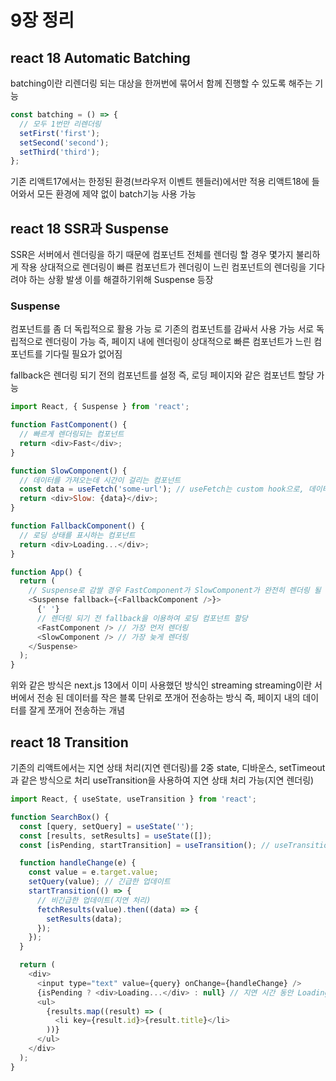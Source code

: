 # 9장 정리

## react 18 Automatic Batching

batching이란 리렌더링 되는 대상을 한꺼번에 묶어서 함께 진행할 수 있도록 해주는 기능

```js
const batching = () => {
  // 모두 1번만 리렌더링
  setFirst('first');
  setSecond('second');
  setThird('third');
};
```

기존 리액트17에서는 한정된 환경(브라우저 이벤트 헨들러)에서만 적용
리액트18에 들어와서 모든 환경에 제약 없이 batch기능 사용 가능

## react 18 SSR과 Suspense

SSR은 서버에서 렌더링을 하기 때문에 컴포넌트 전체를 렌더링 할 경우 몇가지 불리하게 작용
상대적으로 렌더링이 빠른 컴포넌트가 렌더링이 느린 컴포넌트의 렌더링을 기다려야 하는 상황 발생
이를 해결하기위해 Suspense 등장

### Suspense

컴포넌트를 좀 더 독립적으로 활용 가능
<Suspense>로 기존의 컴포넌트를 감싸서 사용 가능
서로 독립적으로 렌더링이 가능
즉, 페이지 내에 렌더링이 상대적으로 빠른 컴포넌트가 느린 컴포넌트를 기다릴 필요가 없어짐

fallback은 렌더링 되기 전의 컴포넌트를 설정
즉, 로딩 페이지와 같은 컴포넌트 할당 가능

```js
import React, { Suspense } from 'react';

function FastComponent() {
  // 빠르게 렌더링되는 컴포넌트
  return <div>Fast</div>;
}

function SlowComponent() {
  // 데이터를 가져오는데 시간이 걸리는 컴포넌트
  const data = useFetch('some-url'); // useFetch는 custom hook으로, 데이터가 없으면 throw Promise를 반환
  return <div>Slow: {data}</div>;
}

function FallbackComponent() {
  // 로딩 상태를 표시하는 컴포넌트
  return <div>Loading...</div>;
}

function App() {
  return (
    // Suspense로 감쌀 경우 FastComponent가 SlowComponent가 완전히 렌더링 될 때 까지 기다릴 필요 없음(부분 렌더링)
    <Suspense fallback={<FallbackComponent />}>
      {' '}
      // 렌더링 되기 전 fallback을 이용하여 로딩 컴포넌트 할당
      <FastComponent /> // 가장 먼저 렌더링
      <SlowComponent /> // 가장 늦게 렌더링
    </Suspense>
  );
}
```

위와 같은 방식은 next.js 13에서 이미 사용했던 방식인 streaming
streaming이란 서버에서 전송 된 데이터를 작은 블록 단위로 쪼개어 전송하는 방식
즉, 페이지 내의 데이터를 잘게 쪼개어 전송하는 개념

## react 18 Transition

기존의 리액트에서는 지연 상태 처리(지연 렌더링)를 2중 state, 디바운스, setTimeout과 같은 방식으로 처리
useTransition을 사용하여 지연 상태 처리 가능(지연 렌더링)

```js
import React, { useState, useTransition } from 'react';

function SearchBox() {
  const [query, setQuery] = useState('');
  const [results, setResults] = useState([]);
  const [isPending, startTransition] = useTransition(); // useTransition 훅

  function handleChange(e) {
    const value = e.target.value;
    setQuery(value); // 긴급한 업데이트
    startTransition(() => {
      // 비긴급한 업데이트(지연 처리)
      fetchResults(value).then((data) => {
        setResults(data);
      });
    });
  }

  return (
    <div>
      <input type="text" value={query} onChange={handleChange} />
      {isPending ? <div>Loading...</div> : null} // 지연 시간 동안 Loading... 출력
      <ul>
        {results.map((result) => (
          <li key={result.id}>{result.title}</li>
        ))}
      </ul>
    </div>
  );
}
```
